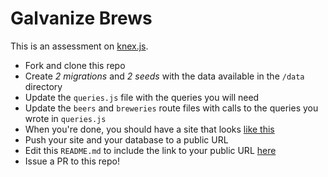 # Galvanize Brews

This is an assessment on [knex.js](http://knexjs.org/).

* Fork and clone this repo
* Create *2 migrations* and *2 seeds* with the data available in the `/data` directory
* Update the `queries.js` file with the queries you will need
* Update the `beers` and `breweries` route files with calls to the queries you wrote in `queries.js`
* When you're done, you should have a site that looks [like this](http://galvanize-brews.herokuapp.com/)
* Push your site and your database to a public URL
* Edit this `README.md` to include the link to your public URL [here](http://immense-taiga-45212.herokuapp.com)
* Issue a PR to this repo!
